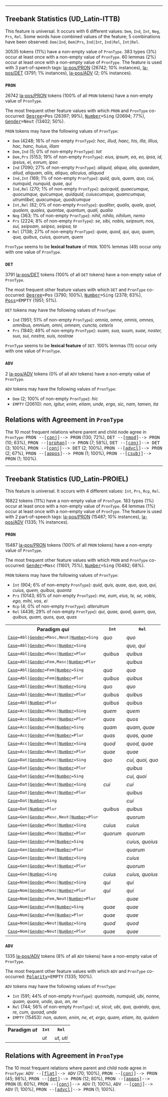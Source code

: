 

--------------------------------------------------------------------------------

## Treebank Statistics (UD_Latin-ITTB)

This feature is universal.
It occurs with 6 different values: `Dem`, `Ind`, `Int`, `Neg`, `Prs`, `Rel`.
Some words have combined values of the feature; 5 combinations have been observed: `Dem|Ind`, `Dem|Prs`, `Ind|Int`, `Ind|Rel`, `Int|Rel`.

30535 tokens (11%) have a non-empty value of `PronType`.
383 types (3%) occur at least once with a non-empty value of `PronType`.
60 lemmas (2%) occur at least once with a non-empty value of `PronType`.
The feature is used with 3 part-of-speech tags: [la-pos/PRON]() (26742; 10% instances), [la-pos/DET]() (3791; 1% instances), [la-pos/ADV]() (2; 0% instances).

### `PRON`

26742 [la-pos/PRON]() tokens (100% of all `PRON` tokens) have a non-empty value of `PronType`.

The most frequent other feature values with which `PRON` and `PronType` co-occurred: <tt><a href="Degree.html">Degree</a>=Pos</tt> (26397; 99%), <tt><a href="Number.html">Number</a>=Sing</tt> (20694; 77%), <tt><a href="Gender.html">Gender</a>=Neut</tt> (13402; 50%).

`PRON` tokens may have the following values of `PronType`:

* `Dem` (4248; 16% of non-empty `PronType`): <em>hoc, illud, haec, his, illa, illius, hac, hanc, huius, illam</em>
* `Dem,Ind` (5; 0% of non-empty `PronType`): <em>tot</em>
* `Dem,Prs` (5153; 19% of non-empty `PronType`): <em>eius, ipsum, ea, eo, ipsa, id, ipsius, ei, eorum, ipso</em>
* `Ind` (7090; 27% of non-empty `PronType`): <em>aliquid, aliqua, alia, quaedam, aliud, aliquam, aliis, aliquo, alicuius, aliquod</em>
* `Ind,Int` (169; 1% of non-empty `PronType`): <em>quid, quis, quem, quo, cui, numquid, nunquid, quae, qui</em>
* `Ind,Rel` (270; 1% of non-empty `PronType`): <em>quicquid, quaecumque, quocumque, quicumque, quidquid, cuiuscumque, quamcumque, utrumlibet, quacumque, quodcumque</em>
* `Int,Rel` (82; 0% of non-empty `PronType`): <em>qualiter, qualis, quale, quot, qualem, quales, quantae, quantum, quali, qualia</em>
* `Neg` (363; 1% of non-empty `PronType`): <em>nihil, nihilo, nihilum, nemo</em>
* `Prs` (2224; 8% of non-empty `PronType`): <em>se, sibi, nobis, seipsum, nos, sui, seipsam, seipso, seipsa, te</em>
* `Rel` (7138; 27% of non-empty `PronType`): <em>quae, quod, qui, quo, quam, qua, quibus, cuius, quorum, quem</em>

`PronType` seems to be **lexical feature** of `PRON`. 100% lemmas (49) occur only with one value of `PronType`.

### `DET`

3791 [la-pos/DET]() tokens (100% of all `DET` tokens) have a non-empty value of `PronType`.

The most frequent other feature values with which `DET` and `PronType` co-occurred: <tt><a href="Degree.html">Degree</a>=Pos</tt> (3790; 100%), <tt><a href="Number.html">Number</a>=Sing</tt> (2378; 63%), <tt><a href="Poss.html">Poss</a>=EMPTY</tt> (1951; 51%).

`DET` tokens may have the following values of `PronType`:

* `Ind` (1951; 51% of non-empty `PronType`): <em>omnia, omne, omnis, omnes, omnibus, omnium, omni, omnem, cuncta, ceteris</em>
* `Prs` (1840; 49% of non-empty `PronType`): <em>suam, sua, suum, suae, noster, suo, sui, nostra, suis, nostrae</em>

`PronType` seems to be **lexical feature** of `DET`. 100% lemmas (11) occur only with one value of `PronType`.

### `ADV`

2 [la-pos/ADV]() tokens (0% of all `ADV` tokens) have a non-empty value of `PronType`.

`ADV` tokens may have the following values of `PronType`:

* `Dem` (2; 100% of non-empty `PronType`): <em>hic</em>
* `EMPTY` (20610): <em>non, igitur, enim, etiam, unde, ergo, sic, nam, tamen, ita</em>

## Relations with Agreement in `PronType`

The 10 most frequent relations where parent and child node agree in `PronType`:
<tt>PRON --[<a href="../dep/conj.html">conj</a>]--> PRON</tt> (130; 72%),
<tt>DET --[<a href="../dep/nmod.html">nmod</a>]--> PRON</tt> (10; 63%),
<tt>PRON --[<a href="../dep/orphan.html">orphan</a>]--> PRON</tt> (7; 58%),
<tt>DET --[<a href="../dep/conj.html">conj</a>]--> DET</tt> (3; 100%),
<tt>PRON --[<a href="../dep/conj.html">conj</a>]--> DET</tt> (2; 100%),
<tt>PRON --[<a href="../dep/advcl.html">advcl</a>]--> PRON</tt> (2; 67%),
<tt>PRON --[<a href="../dep/appos.html">appos</a>]--> PRON</tt> (1; 100%),
<tt>PRON --[<a href="../dep/csubj.html">csubj</a>]--> PRON</tt> (1; 100%).



--------------------------------------------------------------------------------

## Treebank Statistics (UD_Latin-PROIEL)

This feature is universal.
It occurs with 4 different values: `Int`, `Prs`, `Rcp`, `Rel`.

16822 tokens (11%) have a non-empty value of `PronType`.
183 types (1%) occur at least once with a non-empty value of `PronType`.
64 lemmas (1%) occur at least once with a non-empty value of `PronType`.
The feature is used with 2 part-of-speech tags: [la-pos/PRON]() (15487; 10% instances), [la-pos/ADV]() (1335; 1% instances).

### `PRON`

15487 [la-pos/PRON]() tokens (100% of all `PRON` tokens) have a non-empty value of `PronType`.

The most frequent other feature values with which `PRON` and `PronType` co-occurred: <tt><a href="Gender.html">Gender</a>=Masc</tt> (11601; 75%), <tt><a href="Number.html">Number</a>=Sing</tt> (10482; 68%).

`PRON` tokens may have the following values of `PronType`:

* `Int` (904; 6% of non-empty `PronType`): <em>quid, quis, quae, quo, qua, qui, cuius, quem, quibus, quanta</em>
* `Prs` (10143; 65% of non-empty `PronType`): <em>me, eum, eius, te, se, vobis, ego, mihi, vos, ei</em>
* `Rcp` (4; 0% of non-empty `PronType`): <em>alterutrum</em>
* `Rel` (4436; 29% of non-empty `PronType`): <em>qui, quae, quod, quem, quo, quibus, quam, quos, qua, quas</em>

<table>
  <tr><th>Paradigm <i>qui</i></th><th><tt>Int</tt></th><th><tt>Rel</tt></th></tr>
  <tr><td><tt><a href="Case.html">Case</a>=Abl|<a href="Gender.html">Gender</a>=Masc,Neut|<a href="Number.html">Number</a>=Sing</tt></td><td><em>quo</em></td><td><em>quo</em></td></tr>
  <tr><td><tt><a href="Case.html">Case</a>=Abl|<a href="Gender.html">Gender</a>=Masc|<a href="Number.html">Number</a>=Sing</tt></td><td></td><td><em>quo, qui</em></td></tr>
  <tr><td><tt><a href="Case.html">Case</a>=Abl|<a href="Gender.html">Gender</a>=Masc|<a href="Number.html">Number</a>=Plur</tt></td><td><em>quibus</em></td><td><em>quibus</em></td></tr>
  <tr><td><tt><a href="Case.html">Case</a>=Abl|<a href="Gender.html">Gender</a>=Fem,Masc|<a href="Number.html">Number</a>=Plur</tt></td><td></td><td><em>quibus</em></td></tr>
  <tr><td><tt><a href="Case.html">Case</a>=Abl|<a href="Gender.html">Gender</a>=Fem|<a href="Number.html">Number</a>=Sing</tt></td><td><em>qua</em></td><td><em>qua</em></td></tr>
  <tr><td><tt><a href="Case.html">Case</a>=Abl|<a href="Gender.html">Gender</a>=Fem|<a href="Number.html">Number</a>=Plur</tt></td><td><em>quibus</em></td><td><em>quibus</em></td></tr>
  <tr><td><tt><a href="Case.html">Case</a>=Abl|<a href="Gender.html">Gender</a>=Neut|<a href="Number.html">Number</a>=Sing</tt></td><td><em>quo</em></td><td><em>quo</em></td></tr>
  <tr><td><tt><a href="Case.html">Case</a>=Abl|<a href="Gender.html">Gender</a>=Neut|<a href="Number.html">Number</a>=Plur</tt></td><td><em>quibus</em></td><td><em>quibus</em></td></tr>
  <tr><td><tt><a href="Case.html">Case</a>=Abl|<a href="Number.html">Number</a>=Plur</tt></td><td><em>quibus</em></td><td><em>quibus</em></td></tr>
  <tr><td><tt><a href="Case.html">Case</a>=Acc|<a href="Gender.html">Gender</a>=Masc|<a href="Number.html">Number</a>=Sing</tt></td><td><em>quem</em></td><td><em>quem</em></td></tr>
  <tr><td><tt><a href="Case.html">Case</a>=Acc|<a href="Gender.html">Gender</a>=Masc|<a href="Number.html">Number</a>=Plur</tt></td><td><em>quos</em></td><td><em>quos</em></td></tr>
  <tr><td><tt><a href="Case.html">Case</a>=Acc|<a href="Gender.html">Gender</a>=Fem|<a href="Number.html">Number</a>=Sing</tt></td><td><em>quam</em></td><td><em>quam, quae</em></td></tr>
  <tr><td><tt><a href="Case.html">Case</a>=Acc|<a href="Gender.html">Gender</a>=Fem|<a href="Number.html">Number</a>=Plur</tt></td><td><em>quas</em></td><td><em>quas, quae</em></td></tr>
  <tr><td><tt><a href="Case.html">Case</a>=Acc|<a href="Gender.html">Gender</a>=Neut|<a href="Number.html">Number</a>=Sing</tt></td><td><em>quod</em></td><td><em>quod, quae</em></td></tr>
  <tr><td><tt><a href="Case.html">Case</a>=Acc|<a href="Gender.html">Gender</a>=Neut|<a href="Number.html">Number</a>=Plur</tt></td><td><em>quae</em></td><td><em>quae</em></td></tr>
  <tr><td><tt><a href="Case.html">Case</a>=Dat|<a href="Gender.html">Gender</a>=Masc|<a href="Number.html">Number</a>=Sing</tt></td><td><em>quo</em></td><td><em>cui, quoi, quo</em></td></tr>
  <tr><td><tt><a href="Case.html">Case</a>=Dat|<a href="Gender.html">Gender</a>=Masc|<a href="Number.html">Number</a>=Plur</tt></td><td></td><td><em>quibus</em></td></tr>
  <tr><td><tt><a href="Case.html">Case</a>=Dat|<a href="Gender.html">Gender</a>=Fem|<a href="Number.html">Number</a>=Sing</tt></td><td></td><td><em>cui, quoi</em></td></tr>
  <tr><td><tt><a href="Case.html">Case</a>=Dat|<a href="Gender.html">Gender</a>=Neut|<a href="Number.html">Number</a>=Sing</tt></td><td><em>cui</em></td><td><em>cui</em></td></tr>
  <tr><td><tt><a href="Case.html">Case</a>=Dat|<a href="Gender.html">Gender</a>=Neut|<a href="Number.html">Number</a>=Plur</tt></td><td></td><td><em>quibus</em></td></tr>
  <tr><td><tt><a href="Case.html">Case</a>=Dat|<a href="Number.html">Number</a>=Sing</tt></td><td></td><td><em>cui</em></td></tr>
  <tr><td><tt><a href="Case.html">Case</a>=Dat|<a href="Number.html">Number</a>=Plur</tt></td><td><em>quibus</em></td><td><em>quibus</em></td></tr>
  <tr><td><tt><a href="Case.html">Case</a>=Gen|<a href="Gender.html">Gender</a>=Masc,Neut|<a href="Number.html">Number</a>=Plur</tt></td><td></td><td><em>quorum</em></td></tr>
  <tr><td><tt><a href="Case.html">Case</a>=Gen|<a href="Gender.html">Gender</a>=Masc|<a href="Number.html">Number</a>=Sing</tt></td><td><em>cuius</em></td><td><em>cuius</em></td></tr>
  <tr><td><tt><a href="Case.html">Case</a>=Gen|<a href="Gender.html">Gender</a>=Masc|<a href="Number.html">Number</a>=Plur</tt></td><td><em>quorum</em></td><td><em>quorum</em></td></tr>
  <tr><td><tt><a href="Case.html">Case</a>=Gen|<a href="Gender.html">Gender</a>=Fem|<a href="Number.html">Number</a>=Sing</tt></td><td></td><td><em>cuius, quoius</em></td></tr>
  <tr><td><tt><a href="Case.html">Case</a>=Gen|<a href="Gender.html">Gender</a>=Fem|<a href="Number.html">Number</a>=Plur</tt></td><td></td><td><em>quarum</em></td></tr>
  <tr><td><tt><a href="Case.html">Case</a>=Gen|<a href="Gender.html">Gender</a>=Neut|<a href="Number.html">Number</a>=Sing</tt></td><td></td><td><em>cuius</em></td></tr>
  <tr><td><tt><a href="Case.html">Case</a>=Gen|<a href="Gender.html">Gender</a>=Neut|<a href="Number.html">Number</a>=Plur</tt></td><td></td><td><em>quorum</em></td></tr>
  <tr><td><tt><a href="Case.html">Case</a>=Gen|<a href="Number.html">Number</a>=Sing</tt></td><td><em>cuius</em></td><td><em>cuius, quoius</em></td></tr>
  <tr><td><tt><a href="Case.html">Case</a>=Nom|<a href="Gender.html">Gender</a>=Masc|<a href="Number.html">Number</a>=Sing</tt></td><td><em>qui</em></td><td><em>qui</em></td></tr>
  <tr><td><tt><a href="Case.html">Case</a>=Nom|<a href="Gender.html">Gender</a>=Masc|<a href="Number.html">Number</a>=Plur</tt></td><td><em>qui</em></td><td><em>qui</em></td></tr>
  <tr><td><tt><a href="Case.html">Case</a>=Nom|<a href="Gender.html">Gender</a>=Fem,Neut|<a href="Number.html">Number</a>=Plur</tt></td><td></td><td><em>quae</em></td></tr>
  <tr><td><tt><a href="Case.html">Case</a>=Nom|<a href="Gender.html">Gender</a>=Fem|<a href="Number.html">Number</a>=Sing</tt></td><td><em>quae</em></td><td><em>quae</em></td></tr>
  <tr><td><tt><a href="Case.html">Case</a>=Nom|<a href="Gender.html">Gender</a>=Fem|<a href="Number.html">Number</a>=Plur</tt></td><td><em>quae</em></td><td><em>quae</em></td></tr>
  <tr><td><tt><a href="Case.html">Case</a>=Nom|<a href="Gender.html">Gender</a>=Neut|<a href="Number.html">Number</a>=Sing</tt></td><td><em>quod</em></td><td><em>quod</em></td></tr>
  <tr><td><tt><a href="Case.html">Case</a>=Nom|<a href="Gender.html">Gender</a>=Neut|<a href="Number.html">Number</a>=Plur</tt></td><td><em>quae</em></td><td><em>quae</em></td></tr>
</table>

### `ADV`

1335 [la-pos/ADV]() tokens (8% of all `ADV` tokens) have a non-empty value of `PronType`.

The most frequent other feature values with which `ADV` and `PronType` co-occurred: <tt><a href="Polarity.html">Polarity</a>=EMPTY</tt> (1335; 100%).

`ADV` tokens may have the following values of `PronType`:

* `Int` (591; 44% of non-empty `PronType`): <em>quomodo, numquid, ubi, nonne, quam, quare, unde, quo, an, ne</em>
* `Rel` (744; 56% of non-empty `PronType`): <em>ut, sicut, ubi, qua, quando, quo, re, cum, quoad, unde</em>
* `EMPTY` (15453): <em>non, autem, enim, ne, et, ergo, quam, etiam, ita, quidem</em>

<table>
  <tr><th>Paradigm <i>ut</i></th><th><tt>Int</tt></th><th><tt>Rel</tt></th></tr>
  <tr><td><tt></tt></td><td><em>ut</em></td><td><em>ut, uti</em></td></tr>
</table>

## Relations with Agreement in `PronType`

The 10 most frequent relations where parent and child node agree in `PronType`:
<tt>ADV --[<a href="../dep/flat.html">flat</a>]--> ADV</tt> (70; 100%),
<tt>PRON --[<a href="../dep/conj.html">conj</a>]--> PRON</tt> (45; 98%),
<tt>PRON --[<a href="../dep/det.html">det</a>]--> PRON</tt> (12; 80%),
<tt>PRON --[<a href="../dep/appos.html">appos</a>]--> PRON</tt> (6; 60%),
<tt>PRON --[<a href="../dep/conj.html">conj</a>]--> ADV</tt> (1; 100%),
<tt>ADV --[<a href="../dep/conj.html">conj</a>]--> ADV</tt> (1; 100%),
<tt>PRON --[<a href="../dep/advcl.html">advcl</a>]--> PRON</tt> (1; 100%).

